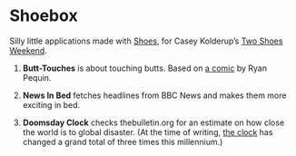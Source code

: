 Shoebox
=======

Silly little applications made with [Shoes][oneshoe],
for Casey Kolderup’s [Two Shoes Weekend][twoshoes].

1. **Butt-Touches** is about touching butts.
   Based on [a comic][butts] by Ryan Pequin.

2. **News In Bed** fetches headlines from BBC News
   and makes them more exciting in bed.

3. **Doomsday Clock** checks thebulletin.org for an estimate on how close the
   world is to global disaster. (At the time of writing, [the clock][doomsday]
   has changed a grand total of three times this millennium.)

[oneshoe]: http://www.shoesrb.com/
[twoshoes]: http://ckolderup.tumblr.com/post/5674571526/two-shoes-weekend
[butts]: http://threewordphrase.com/kingbutt.htm
[doomsday]: https://en.wikipedia.org/wiki/Doomsday_Clock
